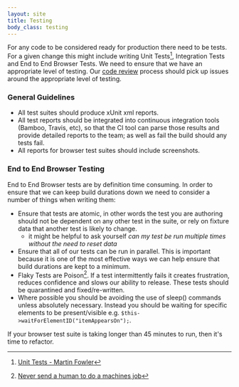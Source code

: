 ```yaml
---
layout: site
title: Testing
body_class: testing
---
```


For any code to be considered ready for production there need to be tests. For a given change this might include writing Unit Tests[^1], Integration Tests and End to End Browser Tests. We need to ensure that we have an appropriate level of testing. Our [code review](code-reviews.html) process should pick up issues around the appropriate level of testing.

### General Guidelines

* All test suites should produce xUnit xml reports.
* All test reports should be integrated into continuous integration tools (Bamboo, Travis, etc), so that the CI tool can parse those results and provide detailed reports to the team; as well as fail the build should any tests fail.
* All reports for browser test suites should include screenshots.

### End to End Browser Testing

End to End Browser tests are by definition time consuming. In order to ensure that we can keep build durations down we need to consider a number of things when writing them:

* Ensure that tests are atomic, in other words the test you are authoring should not be dependent on any other test in the suite, or rely on fixture data that another test is likely to change.
  * it might be helpful to ask yourself _can my test be run multiple times without the need to reset data_
* Ensure that all of our tests can be run in parallel. This is important because it is one of the most effective ways we can help ensure that build durations are kept to a minimum.
* Flaky Tests are Poison[^2]. If a test intermittently fails it creates frustration, reduces confidence and slows our ability to release. These tests should be quarantined and fixed/re-written.
* Where possible you should be avoiding the use of sleep() commands unless absolutely necessary. Instead you should be waiting for specific elements to be present/visible e.g. `$this->waitForElementID("itemAppearsOn");`.

If your browser test suite is taking longer than 45 minutes to run, then it's time to refactor.


[^1]: [Unit Tests - Martin Fowler](http://martinfowler.com/bliki/UnitTest.html)
[^2]: [Never send a human to do a machines job](https://www.youtube.com/watch?v=_5Sr4EYH7M8)


